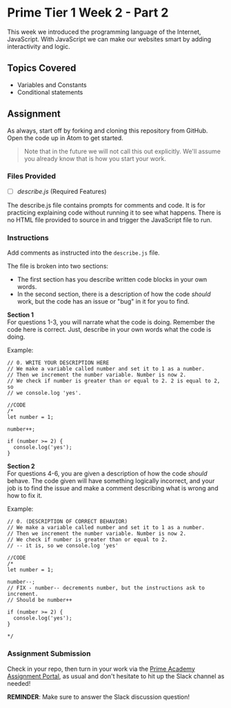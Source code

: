 # Prime Tier 1 Week 2 - Part 2

This week we introduced the programming language of the Internet, JavaScript. With JavaScript we can make our websites smart by adding interactivity and logic.

## Topics Covered
* Variables and Constants
* Conditional statements


## Assignment

As always, start off by forking and cloning this repository from GitHub. Open the code up in Atom to get started.

> Note that in the future we will not call this out explicitly. We'll assume you already know that is how you start your work.

### Files Provided

- [ ] *describe.js* (Required Features)

The describe.js file contains prompts for comments and code. It is for practicing explaining code without running it to see what happens. There is no HTML file provided to source in and trigger the JavaScript file to run.

### Instructions
Add comments as instructed into the `describe.js` file.

The file is broken into two sections:
- The first section has you describe written code blocks in your own words.
- In the second section, there is a description of how the code *should* work, but the code has an issue or "bug" in it for you to find.

__Section 1__   
For questions 1-3, you will narrate what the code is doing. Remember the code here is correct. Just, describe in your own words what the code is doing.

Example:
```
// 0. WRITE YOUR DESCRIPTION HERE
// We make a variable called number and set it to 1 as a number.
// Then we increment the number variable. Number is now 2.
// We check if number is greater than or equal to 2. 2 is equal to 2, so
// we console.log 'yes'.

//CODE
/*
let number = 1;

number++;

if (number >= 2) {
  console.log('yes');
}
```

__Section 2__   
For questions 4-6, you are given a description of how the code *should* behave.
The code given will have something logically incorrect, and your job is to find the issue and make a comment describing what is wrong and how to fix it.

Example:
```
// 0. (DESCRIPTION OF CORRECT BEHAVIOR)
// We make a variable called number and set it to 1 as a number.
// Then we increment the number variable. Number is now 2.
// We check if number is greater than or equal to 2.
// -- it is, so we console.log 'yes'

//CODE
/*
let number = 1;

number--;
// FIX - number-- decrements number, but the instructions ask to increment.
// Should be number++

if (number >= 2) {
  console.log('yes');
}

*/
```


### Assignment Submission
Check in your repo, then turn in your work via the <a target="_blank" href="https://portal.primeacademy.io/#/student/assignments">Prime Academy Assignment Portal</a>, as usual and don't hesitate to hit up the Slack channel as needed!

**REMINDER**: Make sure to answer the Slack discussion question!
